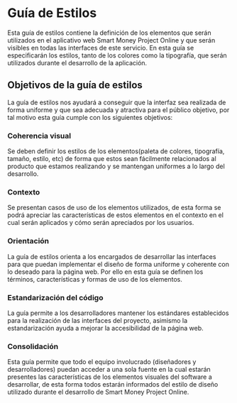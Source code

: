 
# **Guía de Estilos**

Esta guía de estilos contiene la definición de los elementos que serán utilizados en el aplicativo web Smart Money Project Online y que serán visibles en todas las interfaces de este servicio. En esta guía se especificarán los estilos, tanto de los colores como la tipografía, que serán utilizados durante el desarrollo de la aplicación.

## **Objetivos de la guía de estilos**

La guía de estilos nos ayudará a conseguir que la interfaz sea realizada de forma uniforme y que sea adecuada y atractiva para el público objetivo, por tal motivo esta guía cumple con los siguientes objetivos:

### **Coherencia visual**
Se deben definir los estilos de los elementos(paleta de colores, tipografía, tamaño, estilo, etc) de forma que estos sean fácilmente relacionados al producto que estamos realizando y se mantengan uniformes a lo largo del desarrollo.

### **Contexto**
Se presentan casos de uso de los elementos utilizados, de esta forma se podrá apreciar las características de estos elementos en el contexto en el cual serán aplicados y cómo serán apreciados por los usuarios.

### **Orientación**
La guía de estilos orienta a los encargados de desarrollar las interfaces para que puedan implementar el diseño de forma uniforme y coherente con lo deseado para la página web. Por ello en esta guía se definen los términos, características y formas de uso de los elementos.

### **Estandarización del código**
La guía permite a los desarrolladores mantener los estándares establecidos para la realización de las interfaces del proyecto, asimismo la estandarización ayuda a mejorar la accesibilidad de la página web.

### **Consolidación**
Esta guía permite que todo el equipo involucrado (diseñadores y desarrolladores) puedan acceder a una sola fuente en la cual estarán presentes las características de los elementos visuales del software a desarrollar, de esta forma todos estarán informados del estilo de diseño utilizado durante el desarrollo de Smart Money Project Online.
